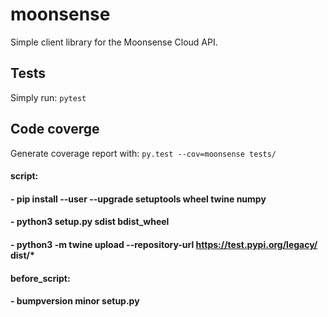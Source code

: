 
# moonsense

Simple client library for the Moonsense Cloud API.

## Tests

Simply run: `pytest`


## Code coverge

Generate coverage report with: `py.test --cov=moonsense tests/`

####  script:
####    - pip install --user --upgrade setuptools wheel twine numpy
####    - python3 setup.py sdist bdist_wheel
####    - python3 -m twine upload --repository-url https://test.pypi.org/legacy/ dist/*
####  before_script:
####    - bumpversion minor setup.py